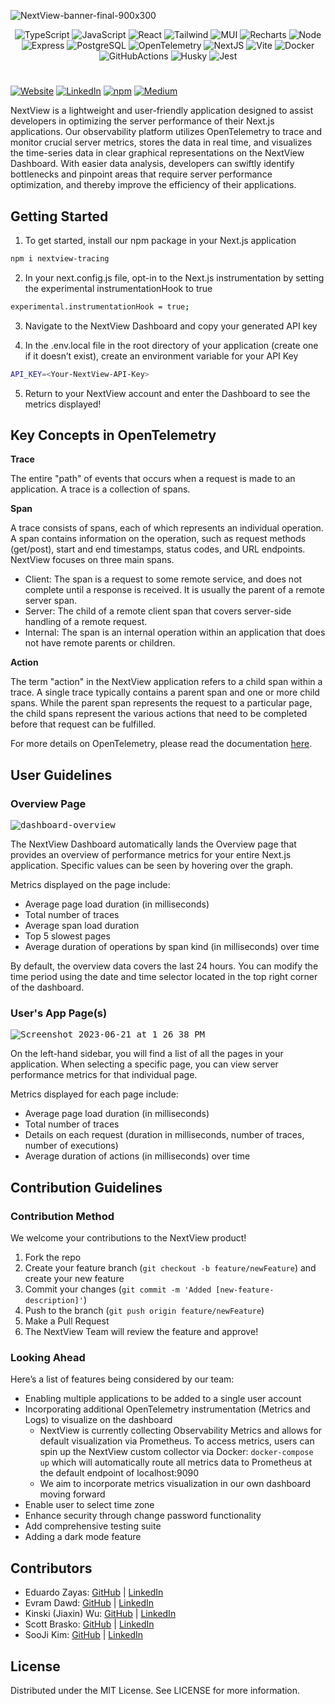 ![NextView-banner-final-900x300](https://github.com/oslabs-beta/NextView/assets/101832001/fd3242b4-3af5-42ea-96ff-81b288ef8c66)

<div align='center'>

![TypeScript](https://img.shields.io/badge/TypeScript-007ACC?style=for-the-badge&logo=typescript&logoColor=white)
![JavaScript](https://img.shields.io/badge/javascript-%23323330.svg?style=for-the-badge&logo=javascript&logoColor=%23F7DF1E)
![React](https://img.shields.io/badge/react-%2320232a.svg?style=for-the-badge&logo=react&logoColor=%2361DAFB)
![Tailwind](https://img.shields.io/badge/Tailwind_CSS-38B2AC?style=for-the-badge&logo=tailwind-css&logoColor=white)
![MUI](https://img.shields.io/badge/Material%20UI-007FFF?style=for-the-badge&logo=mui&logoColor=white)
![Recharts](https://img.shields.io/badge/<Recharts/>-1CA9C9?style=for-the-badge)
![Node](https://img.shields.io/badge/-node-339933?style=for-the-badge&logo=node.js&logoColor=white)
![Express](https://img.shields.io/badge/express-%23404d59.svg?style=for-the-badge&logo=express&logoColor=%2361DAFB)
![PostgreSQL](https://img.shields.io/badge/PostgreSQL-316192?style=for-the-badge&logo=postgresql&logoColor=white)
![OpenTelemetry](https://img.shields.io/badge/OpenTelemetry-3d348b?style=for-the-badge&logo=opentelemetry&logoColor=white)
![NextJS](https://img.shields.io/badge/next.js-000000?style=for-the-badge&logo=nextdotjs&logoColor=white)
![Vite](https://img.shields.io/badge/Vite-B73BFE?style=for-the-badge&logo=vite&logoColor=FFD62E)
![Docker](https://img.shields.io/badge/Docker-2CA5E0?style=for-the-badge&logo=docker&logoColor=white)
![GitHubActions](https://img.shields.io/badge/GitHub_Actions-2088FF?style=for-the-badge&logo=github-actions&logoColor=white)
![Husky](https://img.shields.io/badge/🐶husky-3EB489?style=for-the-badge)
![Jest](https://img.shields.io/badge/-jest-C21325?style=for-the-badge&logo=jest&logoColor=white)

</div>

#

<a href="https://www.nextview.dev">![Website](https://img.shields.io/badge/Website-B9D9EB)</a>
<a href="https://www.linkedin.com/company/nextview-os/">![LinkedIn](https://img.shields.io/badge/LinkedIn-B9D9EB)</a>
<a href="https://www.npmjs.com/package/nextview-tracing">![npm](https://img.shields.io/badge/npm-B9D9EB)</a>
<a href="https://medium.com">![Medium](https://img.shields.io/badge/Medium-B9D9EB)</a>

NextView is a lightweight and user-friendly application designed to assist developers in optimizing the server performance of their Next.js applications. Our observability platform utilizes OpenTelemetry to trace and monitor crucial server metrics, stores the data in real time, and visualizes the time-series data in clear graphical representations on the NextView Dashboard. With easier data analysis, developers can swiftly identify bottlenecks and pinpoint areas that require server performance optimization, and thereby improve the efficiency of their applications.

## Getting Started

1. To get started, install our npm package in your Next.js application

```bash
npm i nextview-tracing
```

2. In your next.config.js file, opt-in to the Next.js instrumentation by setting the experimental instrumentationHook to true

```bash
experimental.instrumentationHook = true;
```

3. Navigate to the NextView Dashboard and copy your generated API key

4. In the .env.local file in the root directory of your application (create one if it doesn’t exist), create an environment variable for your API Key

```bash
API_KEY=<Your-NextView-API-Key>
```

5. Return to your NextView account and enter the Dashboard to see the metrics displayed!

## Key Concepts in OpenTelemetry

**Trace**

<p>
The entire "path" of events that occurs when a request is made to an application. A trace is a collection of spans.
</p>

**Span**

<p>
A trace consists of spans, each of which represents an individual operation. A span contains information on the operation, such as request methods (get/post), start and end timestamps, status codes, and URL endpoints. NextView focuses on three main spans.
</p>

- Client: The span is a request to some remote service, and does not complete until a response is received. It is usually the parent of a remote server span.
- Server: The child of a remote client span that covers server-side handling of a remote request.
- Internal: The span is an internal operation within an application that does not have remote parents or children.

**Action**

<p>
The term "action" in the NextView application refers to a child span within a trace. A single trace typically contains a parent span and one or more child spans. While the parent span represents the request to a particular page, the child spans represent the various actions that need to be completed before that request can be fulfilled.
</p>

For more details on OpenTelemetry, please read the documentation [here](https://opentelemetry.io/docs/concepts/signals/).

## User Guidelines

### Overview Page

<kbd>![dashboard-overview](https://github.com/oslabs-beta/NextView/assets/101832001/9f22cba0-3a6d-476d-8649-b9661c9688c4)</kbd>

The NextView Dashboard automatically lands the Overview page that provides an overview of performance metrics for your entire Next.js application. Specific values can be seen by hovering over the graph.

Metrics displayed on the page include:

- Average page load duration (in milliseconds)
- Total number of traces
- Average span load duration
- Top 5 slowest pages
- Average duration of operations by span kind (in milliseconds) over time

By default, the overview data covers the last 24 hours. You can modify the time period using the date and time selector located in the top right corner of the dashboard.

### User's App Page(s)

<kbd>![Screenshot 2023-06-21 at 1 26 38 PM](https://github.com/oslabs-beta/NextView/assets/101832001/d475373e-cc1d-4055-bdd5-069fb74b1b04)</kbd>

On the left-hand sidebar, you will find a list of all the pages in your application. When selecting a specific page, you can view server performance metrics for that individual page.

Metrics displayed for each page include:

- Average page load duration (in milliseconds)
- Total number of traces
- Details on each request (duration in milliseconds, number of traces, number of executions)
- Average duration of actions (in milliseconds) over time

## Contribution Guidelines

### Contribution Method

We welcome your contributions to the NextView product!

1. Fork the repo
2. Create your feature branch (`git checkout -b feature/newFeature`) and create your new feature
3. Commit your changes (`git commit -m 'Added [new-feature-description]'`)
4. Push to the branch (`git push origin feature/newFeature`)
5. Make a Pull Request
6. The NextView Team will review the feature and approve!

### Looking Ahead

Here’s a list of features being considered by our team:

- Enabling multiple applications to be added to a single user account
- Incorporating additional OpenTelemetry instrumentation (Metrics and Logs) to visualize on the dashboard
  - NextView is currently collecting Observability Metrics and allows for default visualization via Prometheus. To access metrics, users can spin up the NextView custom collector via Docker: `docker-compose up` which will automatically route all metrics data to Prometheus at the default endpoint of localhost:9090
  - We aim to incorporate metrics visualization in our own dashboard moving forward
- Enable user to select time zone
- Enhance security through change password functionality
- Add comprehensive testing suite
- Adding a dark mode feature

## Contributors

- Eduardo Zayas: [GitHub](https://github.com/eza16) | [LinkedIn](https://www.linkedin.com/in/eduardo-zayas-avila/)
- Evram Dawd: [GitHub](https://github.com/evramdawd) | [LinkedIn](https://www.linkedin.com/in/evram-d-905a3a2b/)
- Kinski (Jiaxin) Wu: [GitHub](https://github.com/kinskiwu) | [LinkedIn](https://www.linkedin.com/in/kinskiwu/)
- Scott Brasko: [GitHub](https://github.com/Scott-Brasko) | [LinkedIn](https://www.linkedin.com/in/scott-brasko/)
- SooJi Kim: [GitHub](https://github.com/sjk06) | [LinkedIn](https://www.linkedin.com/in/sooji-suzy-kim/)

## License

Distributed under the MIT License. See LICENSE for more information.
